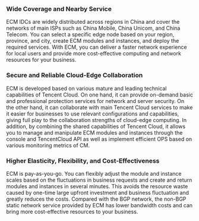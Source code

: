 
### Wide Coverage and Nearby Service
ECM IDCs are widely distributed across regions in China and cover the networks of main ISPs such as China Mobile, China Unicom, and China Telecom. You can select a specific edge node based on your region, province, and city, create ECM modules and instances, and deploy the required services. With ECM, you can deliver a faster network experience for local users and provide more cost-effective computing and network resources for your business. 

### Secure and Reliable Cloud-Edge Collaboration
ECM is developed based on various mature and leading technical capabilities of Tencent Cloud. On one hand, it can provide on-demand basic and professional protection services for network and server security. On the other hand, it can collaborate with main Tencent Cloud services to make it easier for businesses to use relevant configurations and capabilities, giving full play to the collaboration strengths of cloud-edge computing. In addition, by combining the shared capabilities of Tencent Cloud, it allows you to manage and manipulate ECM modules and instances through the console and TencentCloud API as well as implement efficient OPS based on various monitoring metrics of CM. 

### Higher Elasticity, Flexibility, and Cost-Effectiveness
ECM is pay-as-you-go. You can flexibly adjust the module and instance scales based on the fluctuations in business requests and create and return modules and instances in several minutes. This avoids the resource waste caused by one-time large upfront investment and business fluctuation and greatly reduces the costs.
Compared with the BGP network, the non-BGP static network service provided by ECM has lower bandwidth costs and can bring more cost-effective resources to your business. 


